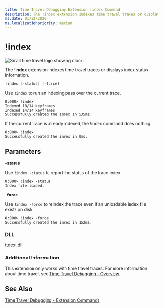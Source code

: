 ```yaml
---
title: Time Travel Debugging Extension !index Command
description: The !index extension indexes time travel traces or displays index status information.
ms.date: 01/22/2020
ms.localizationpriority: medium
---
```


# !index

![Small time travel logo showing clock.](images/ttd-time-travel-debugging-logo.png)

The **!index** extension indexes time travel traces or displays index status information.

```dbgsyntax
!index [-status] [-force]
```


Use `!index` to run an indexing pass over the current trace. 

```dbgcmd
0:000> !index
Indexed 10/14 keyframes
Indexed 14/14 keyframes
Successfully created the index in 535ms.
```

If the current trace is already indexed, the !index command does nothing.

```dbgcmd
0:000> !index
Successfully created the index in 0ms.
```



## <span id="ddk__analyze_dbg"></span><span id="DDK__ANALYZE_DBG"></span>Parameters

**-status**

Use `!index -status` to report the status of the trace index.

```dbgcmd
0:000> !index -status
Index file loaded.
```
**-force**

Use `!index -force` to reindex the trace even if an unloadable index file exists on disk.

```dbgcmd
0:000> !index -force
Successfully created the index in 152ms.
```


### <span id="DLL"></span><span id="dll"></span>DLL

ttdext.dll

### <span id="Additional_Information"></span><span id="additional_information"></span><span id="ADDITIONAL_INFORMATION"></span>Additional Information

This extension only works with time travel traces. For more information about time travel, see [Time Travel Debugging - Overview](time-travel-debugging-overview.md).

## See Also

[Time Travel Debugging - Extension Commands](time-travel-debugging-extension-commands.md)
